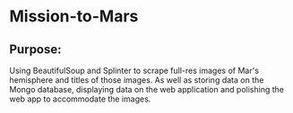# Mission-to-Mars

## Purpose:
Using BeautifulSoup and Splinter to scrape full-res images of Mar's hemisphere and titles of those images. As well as storing data on the Mongo database, displaying data on the web application and polishing the web app to accommodate the images. 


